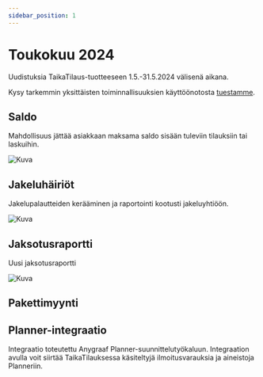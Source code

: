 ```yaml
---
sidebar_position: 1
---
```


# Toukokuu 2024

Uudistuksia TaikaTilaus-tuotteeseen 1.5.-31.5.2024 välisenä aikana.

Kysy tarkemmin yksittäisten toiminnallisuuksien käyttöönotosta [tuestamme](https://taikatilausoy.freshdesk.com/).

## Saldo
Mahdollisuus jättää asiakkaan maksama saldo sisään tuleviin tilauksiin tai laskuihin.

![Kuva](/img/placeholder.jpg)

## Jakeluhäiriöt
Jakelupalautteiden kerääminen ja raportointi kootusti jakeluyhtiöön.

![Kuva](/img/placeholder.jpg)

## Jaksotusraportti
Uusi jaksotusraportti

![Kuva](/img/placeholder.jpg)

## Pakettimyynti


## Planner-integraatio
Integraatio toteutettu Anygraaf Planner-suunnittelutyökaluun. Integraation avulla voit siirtää TaikaTilauksessa käsiteltyjä ilmoitusvarauksia ja aineistoja Planneriin.